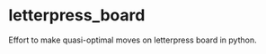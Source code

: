 letterpress_board
=================

Effort to make quasi-optimal moves on letterpress board in python. 